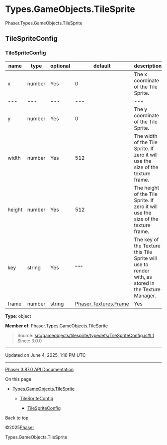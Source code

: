# Types.GameObjects.TileSprite

Phaser.Types.GameObjects.TileSprite

## TileSpriteConfig

### <static> TileSpriteConfig

| name | type | optional | default | description |
| --- | --- | --- | --- | --- |
| x | number | Yes | 0 | The x coordinate of the Tile Sprite. |
| --- | --- | --- | --- | --- |
| y | number | Yes | 0 | The y coordinate of the Tile Sprite. |
| width | number | Yes | 512 | The width of the Tile Sprite. If zero it will use the size of the texture frame. |
| height | number | Yes | 512 | The height of the Tile Sprite. If zero it will use the size of the texture frame. |
| key | string | Yes | "''" | The key of the Texture this Tile Sprite will use to render with, as stored in the Texture Manager. |
| frame | number | string | [Phaser.Textures.Frame](../class/textures-frame.md) | Yes | "''" |

**Type**: object

**Member of**: Phaser.Types.GameObjects.TileSprite

> Source: [src/gameobjects/tilesprite/typedefs/TileSpriteConfig.js#L1](https://github.com/phaserjs/phaser/blob/v3.87.0/src/gameobjects/tilesprite/typedefs/TileSpriteConfig.js#L1)  
> Since: 3.0.0

---

Updated on June 4, 2025, 1:16 PM UTC

---

[Phaser 3.87.0 API Documentation](../../index.md)

On this page

* [Types.GameObjects.TileSprite](#typesgameobjectstilesprite)

  + [TileSpriteConfig](#tilespriteconfig)

    - [<static> TileSpriteConfig](#static-tilespriteconfig)

Back to top

©2025[Phaser](https://docs.phaser.io)



Types.GameObjects.TileSprite